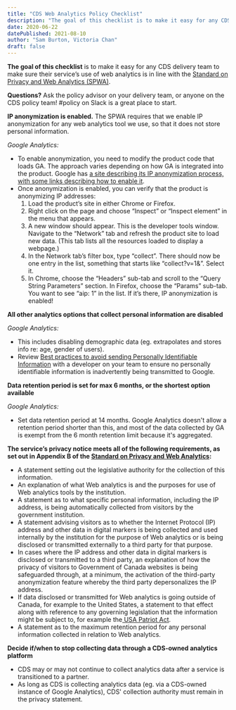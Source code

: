 ```yaml
---
title: "CDS Web Analytics Policy Checklist"
description: "The goal of this checklist is to make it easy for any CDS delivery team to make sure their service’s use of web analytics is in line with the Standard on Privacy and Web Analytics."
date: 2020-06-22
datePublished: 2021-08-10
author: "Sam Burton, Victoria Chan"
draft: false
---
```


**The goal of this checklist** is to make it easy for any CDS delivery team to make sure their service’s use of web analytics is in line with the [Standard on Privacy and Web Analytics (SPWA)](https://www.tbs-sct.gc.ca/pol/doc-eng.aspx?id=26761).

**Questions?** Ask the policy advisor on your delivery team, or anyone on the CDS policy team! #policy on Slack is a great place to start.

**IP anonymization is enabled.** The SPWA requires that we enable IP anonymization for any web analytics tool we use, so that it does not store personal information.

_Google Analytics:_

* To enable anonymization, you need to modify the product code that loads GA. The approach varies depending on how GA is integrated into the product. Google has [a site describing its IP anonymization process, with some links describing how to enable it](https://support.google.com/analytics/answer/2763052?hl=en). 
* Once anonymization is enabled, you can verify that the product is anonymizing IP addresses:
    1. Load the product’s site in either Chrome or Firefox.
    2. Right click on the page and choose “Inspect” or “Inspect element” in the menu that appears.
    3. A new window should appear. This is the developer tools window. Navigate to the “Network” tab and refresh the product site to load new data. (This tab lists all the resources loaded to display a webpage.)
    4. In the Network tab’s filter box, type “collect”. There should now be one entry in the list, something that starts like “collect?v=1&”. Select it.
    5. In Chrome, choose the “Headers” sub-tab and scroll to the “Query String Parameters” section. In Firefox, choose the “Params” sub-tab. You want to see “aip: 1” in the list. If it’s there, IP anonymization is enabled!

**All other analytics options that collect personal information are disabled**

_Google Analytics:_

* This includes disabling demographic data (eg. extrapolates and stores info re: age, gender of users). 
* Review [Best practices to avoid sending Personally Identifiable Information](https://support.google.com/analytics/answer/6366371?hl=en&ref_topic=2919631) with a developer on your team to ensure no personally identifiable information is inadvertently being transmitted to Google.

**Data retention period is set for max 6 months, or the shortest  option available**

_Google Analytics:_

* Set data retention period at 14 months. Google Analytics doesn't allow a retention period shorter than this, and most of the data collected by GA is exempt from the 6 month retention limit because it's aggregated.

**The service’s privacy notice meets all of the following requirements, as set out in Appendix B of the [Standard on Privacy and Web Analytics](https://www.tbs-sct.gc.ca/pol/doc-eng.aspx?id=26761):**

* A statement setting out the legislative authority for the collection of this information.
* An explanation of what Web analytics is and the purposes for use of Web analytics tools by the institution.
* A statement as to what specific personal information, including the IP address, is being automatically collected from visitors by the government institution.
* A statement advising visitors as to whether the Internet Protocol (IP) address and other data in digital markers is being collected and used internally by the institution for the purpose of Web analytics or is being disclosed or transmitted externally to a third party for that purpose.
* In cases where the IP address and other data in digital markers is disclosed or transmitted to a third party, an explanation of how the privacy of visitors to Government of Canada websites is being safeguarded through, at a minimum, the activation of the third-party anonymization feature whereby the third party depersonalizes the IP address.
* If data disclosed or transmitted for Web analytics is going outside of Canada, for example to the United States, a statement to that effect along with reference to any governing legislation that the information might be subject to, for example the[ USA Patriot Act](http://www.fincen.gov/statutes_regs/patriot/).
* A statement as to the maximum retention period for any personal information collected in relation to Web analytics. 

**Decide if/when to stop collecting data through a CDS-owned analytics platform**

* CDS may or may not continue to collect analytics data after a service is transitioned to a partner. 
* As long as CDS is collecting analytics data (eg. via a CDS-owned instance of Google Analytics), CDS' collection authority must remain in the privacy statement.
